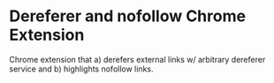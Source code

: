 # Dereferer and nofollow Chrome Extension
Chrome extension that a) derefers external links w/ arbitrary dereferer service and b) highlights nofollow links.
